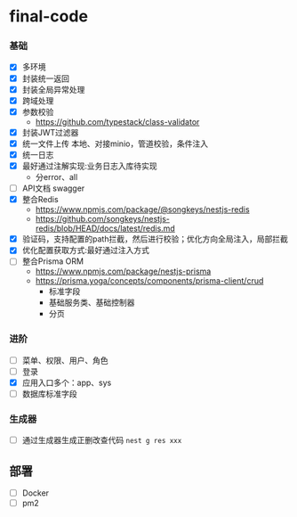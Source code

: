 # final-code

### 基础

- [x] 多环境
- [x] 封装统一返回
- [x] 封装全局异常处理
- [x] 跨域处理
- [x] 参数校验
  - https://github.com/typestack/class-validator
- [x] 封装JWT过滤器
- [x] 统一文件上传 本地、对接minio，管道校验，条件注入
- [x] 统一日志
- [x] 最好通过注解实现:业务日志入库待实现
  - 分error、all
- [ ] API文档 swagger
- [x] 整合Redis 
  - https://www.npmjs.com/package/@songkeys/nestjs-redis 
  - https://github.com/songkeys/nestjs-redis/blob/HEAD/docs/latest/redis.md
- [x] 验证码，支持配置的path拦截，然后进行校验；优化方向全局注入，局部拦截
- [x] 优化配置获取方式:最好通过注入方式
- [ ] 整合Prisma ORM 
  - https://www.npmjs.com/package/nestjs-prisma
  - https://prisma.yoga/concepts/components/prisma-client/crud
    - 标准字段
    - 基础服务类、基础控制器
    - 分页


### 进阶

- [ ] 菜单、权限、用户、角色
- [ ] 登录
- [X] 应用入口多个：app、sys
- [ ] 数据库标准字段

### 生成器
- [ ] 通过生成器生成正删改查代码 `nest g res xxx`


## 部署
- [ ] Docker
- [ ] pm2
